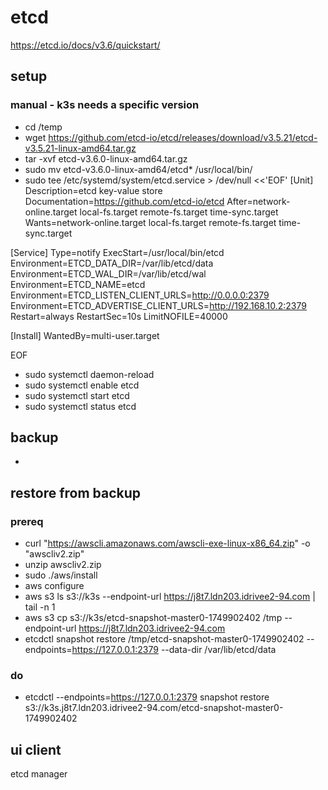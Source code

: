# etcd
https://etcd.io/docs/v3.6/quickstart/

## setup

### manual - k3s needs a specific version
* cd /temp
* wget https://github.com/etcd-io/etcd/releases/download/v3.5.21/etcd-v3.5.21-linux-amd64.tar.gz
* tar -xvf etcd-v3.6.0-linux-amd64.tar.gz
* sudo mv etcd-v3.6.0-linux-amd64/etcd* /usr/local/bin/
* sudo tee /etc/systemd/system/etcd.service > /dev/null <<'EOF'
[Unit] 
Description=etcd key-value store
Documentation=https://github.com/etcd-io/etcd
After=network-online.target local-fs.target remote-fs.target time-sync.target
Wants=network-online.target local-fs.target remote-fs.target time-sync.target

[Service]
Type=notify
ExecStart=/usr/local/bin/etcd
Environment=ETCD_DATA_DIR=/var/lib/etcd/data
Environment=ETCD_WAL_DIR=/var/lib/etcd/wal
Environment=ETCD_NAME=etcd
Environment=ETCD_LISTEN_CLIENT_URLS=http://0.0.0.0:2379
Environment=ETCD_ADVERTISE_CLIENT_URLS=http://192.168.10.2:2379
Restart=always
RestartSec=10s
LimitNOFILE=40000

[Install]
WantedBy=multi-user.target

EOF
* sudo systemctl daemon-reload
* sudo systemctl enable etcd
* sudo systemctl start etcd
* sudo systemctl status etcd

## backup
* 

## restore from backup

### prereq
* curl "https://awscli.amazonaws.com/awscli-exe-linux-x86_64.zip" -o "awscliv2.zip"
* unzip awscliv2.zip
* sudo ./aws/install
* aws configure
* aws s3 ls s3://k3s --endpoint-url https://j8t7.ldn203.idrivee2-94.com | tail -n 1
* aws s3 cp s3://k3s/etcd-snapshot-master0-1749902402  /tmp --endpoint-url https://j8t7.ldn203.idrivee2-94.com
* etcdctl snapshot restore /tmp/etcd-snapshot-master0-1749902402 --endpoints=https://127.0.0.1:2379 --data-dir /var/lib/etcd/data 

### do
* etcdctl --endpoints=https://127.0.0.1:2379 
  snapshot restore s3://k3s.j8t7.ldn203.idrivee2-94.com/etcd-snapshot-master0-1749902402


## ui client
etcd manager
